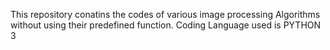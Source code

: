 This repository conatins the codes of various image processing Algorithms without using their predefined function.
Coding Language used is PYTHON 3
